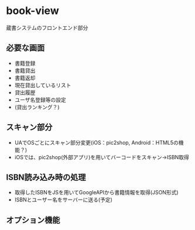 # book-view
蔵書システムのフロントエンド部分

## 必要な画面
- 書籍登録
- 書籍貸出
- 書籍返却
- 現在貸出しているリスト
- 貸出履歴
- ユーザ名登録等の設定
- (貸出ランキング？)

## スキャン部分
- UAでOSごとにスキャン部分変更(iOS：pic2shop, Android：HTML5の機能？)
- iOSでは、pic2shop(外部アプリ)を用いてバーコードをスキャン->ISBN取得

## ISBN読み込み時の処理
- 取得したISBNをJSを用いてGoogleAPIから書籍情報を取得(JSON形式)
- ISBNとユーザー名をサーバーに送る(予定)

## オプション機能
